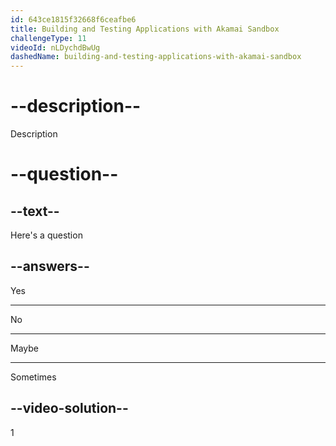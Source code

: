 ```yaml
---
id: 643ce1815f32668f6ceafbe6
title: Building and Testing Applications with Akamai Sandbox
challengeType: 11
videoId: nLDychdBwUg
dashedName: building-and-testing-applications-with-akamai-sandbox
---
```


# --description--

Description

# --question--

## --text--

Here's a question

## --answers--

Yes

---

No

---

Maybe

---

Sometimes

## --video-solution--

1

